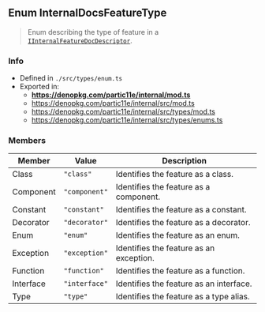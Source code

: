 ## Enum InternalDocsFeatureType

> Enum describing the type of feature in a [`IInternalFeatureDocDescriptor`](../interface/IInternalFeatureDocDescriptor).

### Info

* Defined in `./src/types/enum.ts`
* Exported in:
  * **https://denopkg.com/partic11e/internal/mod.ts**
  * https://denopkg.com/partic11e/internal/src/mod.ts
  * https://denopkg.com/partic11e/internal/src/types/mod.ts
  * https://denopkg.com/partic11e/internal/src/types/enums.ts

### Members
| Member | Value | Description |
| ------ | ----- | ----------- |
| Class | `"class"` | Identifies the feature as a class. |
| Component | `"component"` | Identifies the feature as a component. |
| Constant | `"constant"` | Identifies the feature as a constant. |
| Decorator | `"decorator"` | Identifies the feature as a decorator. |
| Enum | `"enum"` | Identifies the feature as an enum. |
| Exception | `"exception"` | Identifies the feature as an exception. |
| Function | `"function"` | Identifies the feature as a function. |
| Interface | `"interface"` | Identifies the feature as an interface. |
| Type | `"type"` | Identifies the feature as a type alias. |
